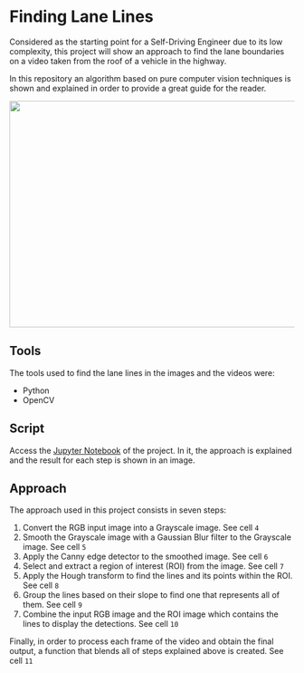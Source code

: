 # Finding Lane Lines
Considered as the starting point for a Self-Driving Engineer due to its low complexity, this project will show an approach to find the lane boundaries on a video taken from the roof of a vehicle in the highway.

In this repository an algorithm based on pure computer vision techniques is shown and explained in order to provide a great guide for the reader.

<p align="center">
<img src = "https://github.com/kmilo7204/Finding_Lane_Lines/blob/master/demo_gif/Video_GIF.gif" width="650" height="400">
</p>

## Tools
The tools used to find the lane lines in the images and the videos were:
 - Python
 - OpenCV

## Script
Access the [Jupyter Notebook](https://github.com/kmilo7204/Finding_Lane_Lines/blob/master/Finding_Lane_Lines.ipynb) of the project. In it, the approach is explained and the result for each step is shown in an image.

## Approach 
The approach used in this project consists in seven steps:

1. Convert the RGB input image into a Grayscale image. See cell `4`
2. Smooth the Grayscale image with a Gaussian Blur filter to the Grayscale image. See cell `5`
3. Apply the Canny edge detector to the smoothed image. See cell `6`
4. Select and extract a region of interest (ROI) from the image. See cell `7`
5. Apply the Hough transform to find the lines and its points within the ROI. See cell `8` 
6. Group the lines based on their slope to find one that represents all of them. See cell `9`
7. Combine the input RGB image and the ROI image which contains the lines to display the detections. See cell `10`

Finally, in order to process each frame of the video and obtain the final output, a function that blends all of steps explained above is created. See cell `11`
